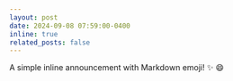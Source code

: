 ```yaml
---
layout: post
date: 2024-09-08 07:59:00-0400
inline: true
related_posts: false
---
```


A simple inline announcement with Markdown emoji! :sparkles: :smile:
